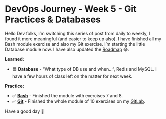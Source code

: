 # DevOps Journey - Week 5 - Git Practices & Databases

Hello Dev folks, I’m switching this series of post from daily to weekly, I found it more meaningful (and easier to keep up also). I have finished all my Bash module exercise and also my Git exercise. I’m starting the little Database module now. I have also updated the [Roadmap](https://devmentat.com/my-devops-roadmap) 😁.

**Learned:**

- 🟦 **Database** - “What type of DB use and when…”, Redis and MySQL. I have a few hours of class left on the matter for next week.

**Practice:**

- ✅ **[Bash](https://github.com/DevMentat/DevOps-BootCamp-Exercises)** - Finished the module with exercises 7 and 8.
- ✅ **[Git](https://github.com/DevMentat/DevOps-BootCamp-Exercises)** - Finished the whole module of 10 exercises on my [GitLab](https://gitlab.com/devmentatest/bootcamp-version-control-with-git).

Have a good day 👋